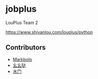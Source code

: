 # jobplus

LouPlus Team 2

https://www.shiyanlou.com/louplus/python

## Contributors

* [Markbolo](https://github.com/Markbolo)
* [幺幺哒](https://github.com/Manchangdx)
* [水门](https://github.com/Momoka0)

